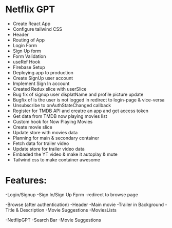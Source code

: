 # Netflix GPT

- Create React App
- Configure tailwind CSS
- Header
- Routing of App
- Login Form
- Sign Up form
- Form Validation
- useRef Hook
- Firebase Setup
- Deploying app to production
- Create SignUp user account
- Implement Sign In account
- Created Redux slice with userSlice
- Bug fix of signup user displatName and profile picture update
- Bugfix of is the user is not logged in redirect to login-page & vice-versa
- Unsubscribe to onAuthStateChanged callback
- Register for TMDB API and creatre an app and get access token
- Get data from TMDB now playing movies list
- Custom hook for Now Playing Movies
- Create movie slice
- Update store with movies data
- Planning for main & secondary container
- Fetch data for trailer video
- Update store for trailer video data
- Embaded the YT video & make it autoplay & mute
- Tailwind css to make container awesome



# Features:
-Login/Signup
    -Sign In/Sign Up Fprm
    -redirect to browse page
    
-Browse (after authentication)
    -Header
    -Main movie
        -Trailer in Background 
        -Title & Description
        -Movie Suggestions
        -MoviesLists

-NetflipGPT
    -Search Bar
    -Movie Suggestions
